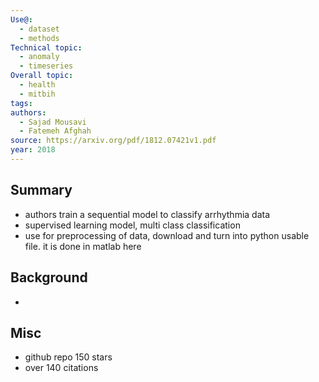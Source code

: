```yaml
---
Use@:
  - dataset
  - methods
Technical topic:
  - anomaly
  - timeseries
Overall topic:
  - health
  - mitbih
tags: 
authors:
  - Sajad Mousavi
  - Fatemeh Afghah
source: https://arxiv.org/pdf/1812.07421v1.pdf
year: 2018
---
```



## Summary
- authors train a sequential model to classify arrhythmia data
- supervised learning model, multi class classification
- use for preprocessing of data, download and turn into python usable file. it is done in matlab here
## Background
- 

## Misc
- github repo 150 stars
- over 140 citations